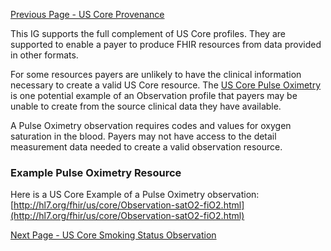 <!-- USCorePulseOximetry.md {% comment %}
*****************************************************************************************
*                            WARNING: DO NOT EDIT THIS FILE                             *
*                                                                                       *
* This file is generated by SUSHI. Any edits you make to this file will be overwritten. *
*                                                                                       *
* To change the contents of this file, edit the original source file at:                *
* ig-data/input/pagecontent/USCorePulseOximetry.md                                      *
*****************************************************************************************
{% endcomment %} -->
[Previous Page - US Core Provenance](USCoreProvenance.html)

This IG supports the full complement of US Core profiles. They are supported to enable a payer to produce FHIR resources from data provided in other formats.

For some resources payers are unlikely to have the clinical information necessary to create a valid US Core resource. The [US Core Pulse Oximetry](http://hl7.org/fhir/us/core/StructureDefinition-us-core-pulse-oximetry.html) is one potential example of an Observation profile that payers may be unable to create from the source clinical data they have available.

A Pulse Oximetry observation requires codes and values for oxygen saturation in the blood. Payers may not have access to the detail measurement data needed to create a valid observation resource.

### Example Pulse Oximetry Resource

Here is a US Core Example of a Pulse Oximetry observation: [http://hl7.org/fhir/us/core/Observation-satO2-fiO2.html](http://hl7.org/fhir/us/core/Observation-satO2-fiO2.html)

[Next Page - US Core Smoking Status Observation](USCoreSmokingStatusObservation.html)
